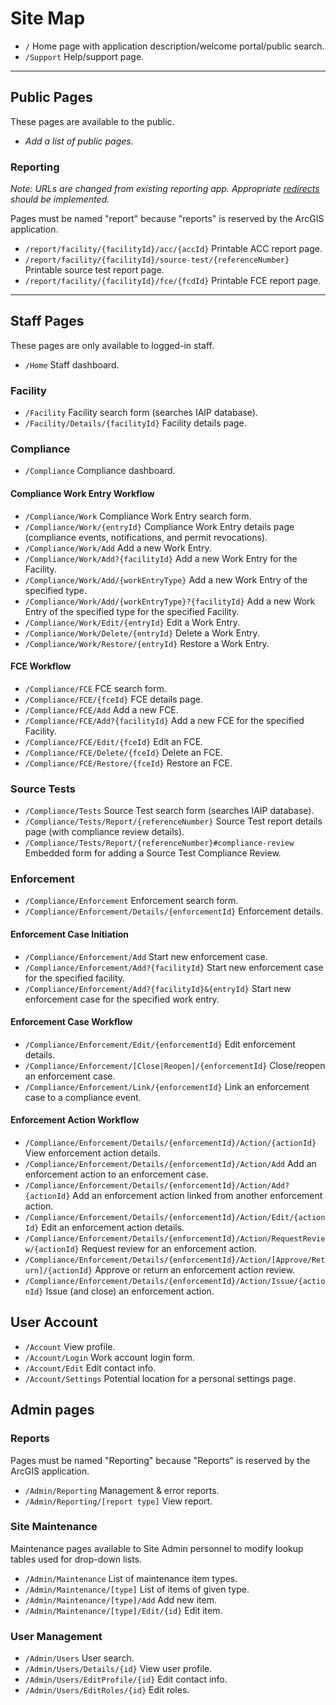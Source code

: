 # Site Map

* `/` Home page with application description/welcome portal/public search.
* `/Support` Help/support page.

---

## Public Pages

These pages are available to the public.

* *Add a list of public pages.*

### Reporting

*Note: URLs are changed from existing reporting app. Appropriate [redirects](Redirects.md) should be implemented.*

Pages must be named "report" because "reports" is reserved by the ArcGIS application.

* `/report/facility/{facilityId}/acc/{accId}` Printable ACC report page.
* `/report/facility/{facilityId}/source-test/{referenceNumber}` Printable source test report page.
* `/report/facility/{facilityId}/fce/{fcdId}` Printable FCE report page.

---

## Staff Pages

These pages are only available to logged-in staff.

* `/Home` Staff dashboard.

### Facility

* `/Facility` Facility search form (searches IAIP database).
* `/Facility/Details/{facilityId}` Facility details page.

### Compliance

* `/Compliance` Compliance dashboard.

#### Compliance Work Entry Workflow

* `/Compliance/Work` Compliance Work Entry search form.
* `/Compliance/Work/{entryId}` Compliance Work Entry details page (compliance events, notifications, and
  permit revocations).
* `/Compliance/Work/Add` Add a new Work Entry.
* `/Compliance/Work/Add?{facilityId}` Add a new Work Entry for the Facility.
* `/Compliance/Work/Add/{workEntryType}` Add a new Work Entry of the specified type.
* `/Compliance/Work/Add/{workEntryType}?{facilityId}` Add a new Work Entry of the specified type for the
  specified Facility.
* `/Compliance/Work/Edit/{entryId}` Edit a Work Entry.
* `/Compliance/Work/Delete/{entryId}` Delete a Work Entry.
* `/Compliance/Work/Restore/{entryId}` Restore a Work Entry.

#### FCE Workflow

* `/Compliance/FCE` FCE search form.
* `/Compliance/FCE/{fceId}` FCE details page.
* `/Compliance/FCE/Add` Add a new FCE.
* `/Compliance/FCE/Add?{facilityId}` Add a new FCE for the specified Facility.
* `/Compliance/FCE/Edit/{fceId}` Edit an FCE.
* `/Compliance/FCE/Delete/{fceId}` Delete an FCE.
* `/Compliance/FCE/Restore/{fceId}` Restore an FCE.

### Source Tests

* `/Compliance/Tests` Source Test search form (searches IAIP database).
* `/Compliance/Tests/Report/{referenceNumber}` Source Test report details page (with compliance review details).
* `/Compliance/Tests/Report/{referenceNumber}#compliance-review` Embedded form for adding a Source Test Compliance
  Review.

### Enforcement

* `/Compliance/Enforcement` Enforcement search form.
* `/Compliance/Enforcement/Details/{enforcementId}` Enforcement details.

#### Enforcement Case Initiation

* `/Compliance/Enforcement/Add` Start new enforcement case.
* `/Compliance/Enforcement/Add?{facilityId}` Start new enforcement case for the specified facility.
* `/Compliance/Enforcement/Add?{facilityId}&{entryId}` Start new enforcement case for the specified work entry.

#### Enforcement Case Workflow

* `/Compliance/Enforcement/Edit/{enforcementId}` Edit enforcement details.
* `/Compliance/Enforcement/[Close|Reopen]/{enforcementId}` Close/reopen an enforcement case.
* `/Compliance/Enforcement/Link/{enforcementId}` Link an enforcement case to a compliance event.

#### Enforcement Action Workflow

* `/Compliance/Enforcement/Details/{enforcementId}/Action/{actionId}` View enforcement action details.
* `/Compliance/Enforcement/Details/{enforcementId}/Action/Add` Add an enforcement action to an enforcement case.
* `/Compliance/Enforcement/Details/{enforcementId}/Action/Add?{actionId}` Add an enforcement action linked from another
  enforcement action.
* `/Compliance/Enforcement/Details/{enforcementId}/Action/Edit/{actionId}` Edit an enforcement action details.
* `/Compliance/Enforcement/Details/{enforcementId}/Action/RequestReview/{actionId}` Request review for an enforcement action.
* `/Compliance/Enforcement/Details/{enforcementId}/Action/[Approve/Return]/{actionId}` Approve or return an enforcement
  action review.
* `/Compliance/Enforcement/Details/{enforcementId}/Action/Issue/{actionId}` Issue (and close) an enforcement action.

## User Account

* `/Account` View profile.
* `/Account/Login` Work account login form.
* `/Account/Edit` Edit contact info.
* `/Account/Settings` Potential location for a personal settings page.

## Admin pages

### Reports

Pages must be named "Reporting" because "Reports" is reserved by the ArcGIS application.

* `/Admin/Reporting` Management & error reports.
* `/Admin/Reporting/[report type]` View report.

### Site Maintenance

Maintenance pages available to Site Admin personnel to modify lookup tables used for drop-down lists.

* `/Admin/Maintenance` List of maintenance item types.
* `/Admin/Maintenance/[type]` List of items of given type.
* `/Admin/Maintenance/[type]/Add` Add new item.
* `/Admin/Maintenance/[type]/Edit/{id}` Edit item.

### User Management

* `/Admin/Users` User search.
* `/Admin/Users/Details/{id}` View user profile.
* `/Admin/Users/EditProfile/{id}` Edit contact info.
* `/Admin/Users/EditRoles/{id}` Edit roles.
